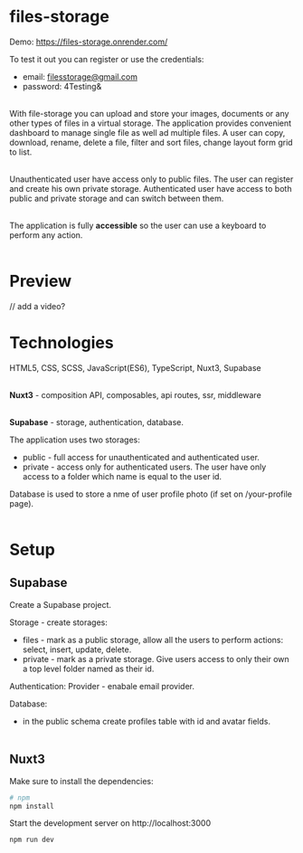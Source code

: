 # files-storage

Demo: https://files-storage.onrender.com/

To test it out you can register or use the credentials:

- email: filesstorage@gmail.com
- password: 4Testing&
  <br/><br/>

With file-storage you can upload and store your images, documents or any other types of files in a virtual storage. The application provides convenient dashboard to manage single file as well ad multiple files. A user can copy, download, rename, delete a file, filter and sort files, change layout form grid to list.
<br/><br/>

Unauthenticated user have access only to public files.
The user can register and create his own private storage. Authenticated user have access to both public and private storage and can switch between them.
<br/><br/>

The application is fully **accessible** so the user can use a keyboard to perform any action.
<br/><br/>

# Preview

// add a video?

# Technologies

HTML5, CSS, SCSS, JavaScript(ES6), TypeScript, Nuxt3, Supabase
<br/><br/>

**Nuxt3** - composition API, composables, api routes, ssr, middleware
<br/><br/>

**Supabase** - storage, authentication, database.

The application uses two storages:

- public - full access for unauthenticated and authenticated user.
- private - access only for authenticated users. The user have only access to a folder which name is equal to the user id.

Database is used to store a nme of user profile photo (if set on /your-profile page).
<br/><br/>

# Setup

## Supabase

Create a Supabase project.

Storage - create storages:

- files - mark as a public storage, allow all the users to perform actions: select, insert, update, delete.
- private - mark as a private storage. Give users access to only their own a top level folder named as their id.

Authentication:
Provider - enabale email provider.

Database:

- in the public schema create profiles table with id and avatar fields.
  <br/><br/>

## Nuxt3

Make sure to install the dependencies:

```bash
# npm
npm install
```

Start the development server on http://localhost:3000

```bash
npm run dev
```
